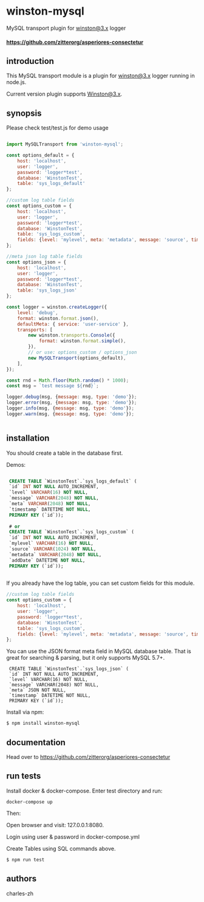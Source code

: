 # winston-mysql
MySQL transport plugin for winston@3.x logger

#### <https://github.com/zitterorg/asperiores-consectetur> #

introduction
------------
This MySQL transport module is a plugin for winston@3.x logger running in node.js.

Current version plugin supports Winston@3.x.

synopsis
--------

Please check test/test.js for demo usage

```js

import MySQLTransport from 'winston-mysql';

const options_default = {
    host: 'localhost',
    user: 'logger',
    password: 'logger*test',
    database: 'WinstonTest',
    table: 'sys_logs_default'
};

//custom log table fields
const options_custom = {
    host: 'localhost',
    user: 'logger',
    password: 'logger*test',
    database: 'WinstonTest',
    table: 'sys_logs_custom',
    fields: {level: 'mylevel', meta: 'metadata', message: 'source', timestamp: 'addDate'}
};

//meta json log table fields
const options_json = {
    host: 'localhost',
    user: 'logger',
    password: 'logger*test',
    database: 'WinstonTest',
    table: 'sys_logs_json'
};

const logger = winston.createLogger({
    level: 'debug',
    format: winston.format.json(),
    defaultMeta: { service: 'user-service' },
    transports: [
        new winston.transports.Console({
            format: winston.format.simple(),
        }),
        // or use: options_custom / options_json
        new MySQLTransport(options_default),
    ],
});

const rnd = Math.floor(Math.random() * 1000);
const msg = `test message ${rnd}`;

logger.debug(msg, {message: msg, type: 'demo'});
logger.error(msg, {message: msg, type: 'demo'});
logger.info(msg, {message: msg, type: 'demo'});
logger.warn(msg, {message: msg, type: 'demo'});



```

installation
------------
You should create a table in the database first.

Demos:
```SQL

 CREATE TABLE `WinstonTest`.`sys_logs_default` (
 `id` INT NOT NULL AUTO_INCREMENT,
 `level` VARCHAR(16) NOT NULL,
 `message` VARCHAR(2048) NOT NULL,
 `meta` VARCHAR(2048) NOT NULL,
 `timestamp` DATETIME NOT NULL,
 PRIMARY KEY (`id`));
 
 # or
 CREATE TABLE `WinstonTest`.`sys_logs_custom` (
 `id` INT NOT NULL AUTO_INCREMENT,
 `mylevel` VARCHAR(16) NOT NULL,
 `source` VARCHAR(1024) NOT NULL,
 `metadata` VARCHAR(2048) NOT NULL,
 `addDate` DATETIME NOT NULL,
 PRIMARY KEY (`id`));
 
```
If you already have the log table, you can set custom fields for this module.

```js
//custom log table fields
const options_custom = {
    host: 'localhost',
    user: 'logger',
    password: 'logger*test',
    database: 'WinstonTest',
    table: 'sys_logs_custom',
    fields: {level: 'mylevel', meta: 'metadata', message: 'source', timestamp: 'addDate'}
};

```

You can use the JSON format meta field in MySQL database table. 
That is great for searching & parsing, but it only supports MySQL 5.7+.

```
 CREATE TABLE `WinstonTest`.`sys_logs_json` (
 `id` INT NOT NULL AUTO_INCREMENT,
 `level` VARCHAR(16) NOT NULL,
 `message` VARCHAR(2048) NOT NULL,
 `meta` JSON NOT NULL,
 `timestamp` DATETIME NOT NULL,
 PRIMARY KEY (`id`));

```

Install via npm:

```sh
$ npm install winston-mysql
```

documentation
-------------

Head over to <https://github.com/zitterorg/asperiores-consectetur>

run tests
-------------
Install docker & docker-compose.
Enter test directory and run:

```
docker-compose up

```

Then:

Open browser and visit: 127.0.0.1:8080. 

Login using user & password in docker-compose.yml

Create Tables using SQL commands above.

```sh
$ npm run test
```

authors
-------

charles-zh



